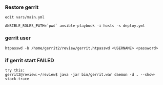### Restore gerrit

    edit vars/main.yml

    ANSIBLE_ROLES_PATH=`pwd` ansible-playbook -i hosts -s deploy.yml

### gerrit user
	
	htpasswd -b /home/gerrit2/review/gerrit.htpasswd <USERNAME> <password>

### if gerrit start FAILED

    try this: 
    gerrit2@review:~/review$ java -jar bin/gerrit.war daemon -d . --show-stack-trace
